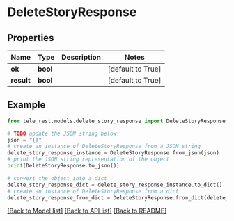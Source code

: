 # DeleteStoryResponse


## Properties

Name | Type | Description | Notes
------------ | ------------- | ------------- | -------------
**ok** | **bool** |  | [default to True]
**result** | **bool** |  | [default to True]

## Example

```python
from tele_rest.models.delete_story_response import DeleteStoryResponse

# TODO update the JSON string below
json = "{}"
# create an instance of DeleteStoryResponse from a JSON string
delete_story_response_instance = DeleteStoryResponse.from_json(json)
# print the JSON string representation of the object
print(DeleteStoryResponse.to_json())

# convert the object into a dict
delete_story_response_dict = delete_story_response_instance.to_dict()
# create an instance of DeleteStoryResponse from a dict
delete_story_response_from_dict = DeleteStoryResponse.from_dict(delete_story_response_dict)
```
[[Back to Model list]](../README.md#documentation-for-models) [[Back to API list]](../README.md#documentation-for-api-endpoints) [[Back to README]](../README.md)


